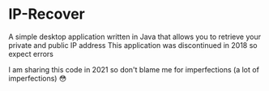 # IP-Recover
A simple desktop application written in Java that allows you to retrieve your private and public IP address
This application was discontinued in 2018 so expect errors

I am sharing this code in 2021 so don't blame me for imperfections (a lot of imperfections) 😳
